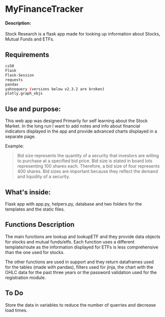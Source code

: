 # MyFinanceTracker

#### Description:

Stock Research is a flask app made for looking up information about Stocks, Mutual Funds and ETFs.

## Requirements

```bash
cs50
Flask
Flask-Session
requests
pandas
yahooquery (versions below v2.3.2 are broken)
plotly.graph_objs
```

## Use and purpose:

This web app was designed Primarily for self learning about the Stock Market. In the long run I want to add notes and info about financial indicators displayed in the app and provide advanced charts displayed in a separate page.

Example:

> Bid size represents the quantity of a security that investors are willing to purchase at a specified bid price. Bid size is stated in board lots representing 100 shares each. Therefore, a bid size of four represents 400 shares. Bid sizes are important because they reflect the demand and liquidity of a security.

## What's inside:

Flask app with app.py, helpers.py, database and two folders for the templates and the static files.

## Functions Description

The main functions are lookup and lookupETF and they provide data objects for stocks and mutual funds/etfs. Each function uses a different template/route as the information displayed for ETFs is less comprehensive than the one used for stocks.

The other functions are used in support and they return dataframes used for the tables (made with pandas), filters used for jinja, the chart with the OHLC data for the past three years or the password validation used for the registration module.

## To Do

Store the data in variables to reduce the number of querries and decrease load times.
